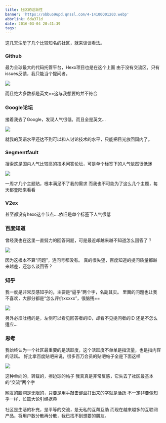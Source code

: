 ```yaml
---
title: 社区的活跃性
banner: 'https://obbuo9upd.qnssl.com/4-14100Q01203.webp'
abbrlink: 6da371d
date: 2016-03-04 20:41:39
tags:
---
```

这几天注册了几个比较知名的社区，就来谈谈看法。
<!--more-->

### Github

最为全球最大的代码托管平台，Hexo项目也是在这个上面
由于没有交流区，只有issues反馈，我只能当个提问者。

![](https://obbuo9upd.qnssl.com/20160304201428.jpg)

而且绝大多数都是英文==这与我想要的并不符合

### Google论坛

接着我去了Google，发现人气很低，而且全是英文...

![](https://obbuo9upd.qnssl.com/20160304201650.jpg)

就我的英语水平还达不到可以和人讨论技术的水平，只能把目光放回国内了。

### Segmentfault

搜索这是国内人气比较高的技术问答论坛，可是单个标签下的人气依然很低迷

![](https://obbuo9upd.qnssl.com/20160304201942.jpg)

一周才几个主题贴，根本满足不了我的需求
而我也不可能为了这么几个主题，每天都登陆来看看

### V2ex

甚至都没有hexo这个节点....依旧是单个标签下人气很低

### 百度知道

曾经我也在这里一直努力的回答问题，可是最近却越来越不知道怎么回答了？

![](https://obbuo9upd.qnssl.com/20160304202514.jpg)

因为这根本不算“问题”，连问号都没有。
真的很失望，百度知道的提问质量都越来越差，还怎么谈回答？

### 知乎

我一度是非常反感知乎的，主要是“逼乎”两个字，名副其实。
里面的问题也让我不喜欢，大部分都是“怎么评价xxxxx”，很脑残==

![](https://obbuo9upd.qnssl.com/20160304203006.jpg)

另外必须吐槽的是，左侧可以看见回答者的ID，却看不见提问者的ID
还是不怎么适应...

### 思考

我始终认为一个社区最重要的是活跃度，这个活跃度不单单是指流量，也是指内容的活跃。
好比拿百度贴吧来说，很多百万会员的贴吧帖子全是下面这样

![](https://obbuo9upd.qnssl.com/20160304203332.jpg)

这种单向的，转载的，擦边球的帖子
我真真是非常反感，它失去了社区最基本的“交流”两个字

网友的脑洞是无限的，只要是用手敲击键盘打出来的字就是活跃
不一定非要像知乎一样，长篇大论引经据典

社区是生活的补充，是平等的交流，是无私的互帮互助
而现在越来越多的互联网产品，将用户数分散再分散，我已找不到想要的朋友。
